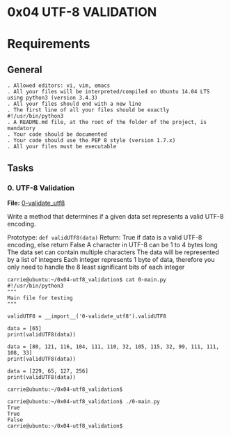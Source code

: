 # 0x04 UTF-8 VALIDATION

# Requirements
## General
    . Allowed editors: vi, vim, emacs
    . All your files will be interpreted/compiled on Ubuntu 14.04 LTS using python3 (version 3.4.3)
    . All your files should end with a new line
    . The first line of all your files should be exactly #!/usr/bin/python3
    . A README.md file, at the root of the folder of the project, is mandatory
    . Your code should be documented
    . Your code should use the PEP 8 style (version 1.7.x)
    . All your files must be executable

## Tasks
### 0. UTF-8 Validation
**File:**
[0-validate_utf8](0-validate_utf8)

Write a method that determines if a given data set represents a valid UTF-8 encoding.

Prototype: ```def validUTF8(data)```
    Return: True if data is a valid UTF-8 encoding, else return False
    A character in UTF-8 can be 1 to 4 bytes long
    The data set can contain multiple characters
    The data will be represented by a list of integers
    Each integer represents 1 byte of data, therefore you only need to handle the 8 least significant bits of each integer

```
carrie@ubuntu:~/0x04-utf8_validation$ cat 0-main.py
#!/usr/bin/python3
"""
Main file for testing
"""

validUTF8 = __import__('0-validate_utf8').validUTF8

data = [65]
print(validUTF8(data))

data = [80, 121, 116, 104, 111, 110, 32, 105, 115, 32, 99, 111, 111, 108, 33]
print(validUTF8(data))

data = [229, 65, 127, 256]
print(validUTF8(data))

carrie@ubuntu:~/0x04-utf8_validation$

```
```
carrie@ubuntu:~/0x04-utf8_validation$ ./0-main.py
True
True
False
carrie@ubuntu:~/0x04-utf8_validation$
```

